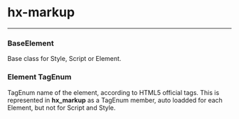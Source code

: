 # hx-markup

--- 

### BaseElement 
Base class for Style, Script or Element.

### Element TagEnum 
TagEnum name of the element, according to HTML5 official tags. 
This is represented in **hx_markup** as a TagEnum member, auto loadded for each Element, but not for Script and Style. 

